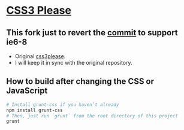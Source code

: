 # [CSS3 Please](http://github.zhangl.in/css3please/)

## This fork just to revert the [commit](https://github.com/paulirish/css3please/commit/cdaf4ccf569a606891159a5a85e5c032c129ab09) to support ie6-8
* Original [css3please](https://github.com/paulirish/css3please).
* I will keep it in sync with the original repository.

## How to build after changing the CSS or JavaScript

```bash
# Install grunt-css if you haven’t already
npm install grunt-css
# Then, just run `grunt` from the root directory of this project
grunt
```
